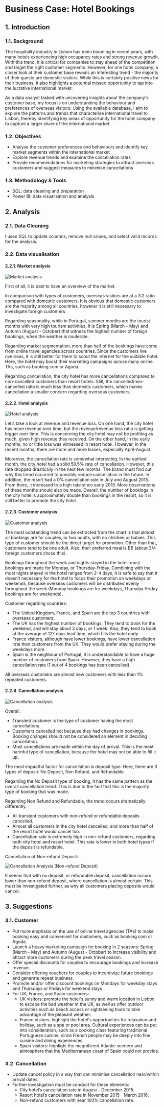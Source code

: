 # Business Case: Hotel Bookings

## 1. Introduction

### 1.1. Background

The hospitality industry in Lisbon has been booming in recent years, with many hotels experiencing high occupancy rates and strong revenue growth. With this trend, it is critical for companies to stay ahead of the competition and target the right customer segments. However, for one hotel company, a closer look at their customer base reveals an interesting trend - the majority of their guests are domestic visitors. While this is certainly positive news for their business, it also highlights a potential missed opportunity to tap into the lucrative international market.

As a data analyst tasked with uncovering insights about the company's customer base, my focus is on understanding the behaviour and preferences of overseas visitors. Using the available database, I aim to explore the patterns and trends that characterise international travel to Lisbon, thereby identifying key areas of opportunity for the hotel company to capture a larger share of the international market.

### 1.2. Objectives

* Analyse the customer preferences and behaviours and identify key market segments within the international market
* Explore revenue trends and examine the cancellation rates
* Provide recommendations for marketing strategies to attract overseas customers and suggest measures to minimise cancellations


### 1.3. Methodology & Tools

* SQL: data cleaning and preparation
* Power BI: data visualisation and analysis

## 2. Analysis

### 2.1. Data Cleaning

I used SQL to update columns, remove null values, and select valid records for the analysis.

### 2.2. Data visualisation

#### 2.2.1. Market analysis

![Market analysis](https://github.com/nam-anh-21/Hotel-Bookings/blob/main/Images/1.%20Market%20Analysis.png)

First of all, it is best to have an overview of the market.

In comparison with types of customers, overseas visitors are at a 3:2 ratio compared with domestic customers. It is obvious that domestic customers are the majority among all countries, however it is still necessary to investigate foreign customers.

Regarding seasonality, while in Portugal, summer months are the tourist months with very high tourism activities, it is Spring (March - May) and Autumn (August - October) that witness the highest number of foreign bookings, when the weather is moderate.

Regarding market segmentation, more than half of the bookings have come from online travel agencies across countries. Since the customers live overseas, it is still better for them to scout the internet for the suitable hotel. Here, the hotel may boost their marketing campaigns across many online TAs, such as booking.com or Agoda.

Regarding cancellation, the city hotel has more cancellations compared to non-cancelled customers than resort hotels. Still, the cancelled/non-cancelled ratio is much less than domestic customers, which makes cancellation a smaller concern regarding overseas customers.

#### 2.2.2. Hotel analysis

![Hotel analysis](https://github.com/nam-anh-21/Hotel-Bookings/blob/main/Images/2.%20Hotel%20Analysis.png)

Let’s take a look at revenue and revenue loss. On one hand, the city hotel has more revenue over time, but the revenue/revenue loss ratio is getting bigger over time. This is concerning the city hotel may not be profiting as much, given high revenue they received. On the other hand, in the early months, no or little loss was witnessed in resort hotel. However, in the recent months, there are more and more losses, especially April-August.

Moreover, the cancellation rate is somewhat interesting. In the earliest month, the city hotel had a solid 50.5% rate of cancellation. However, this rate dropped drastically in the next few months. The brand must find out why this trend occurred to possibly reduce cancellation in the future. In addition, the resort had a 0% cancellation rate in July and August 2015. From there, it increased to a high rate since early 2016. More observations of these months should also be made.
Overall, the number of bookings in the city hotel is approximately double than bookings in the resort, so it is still better to promote the city hotel.

#### 2.2.3. Customer analysis

![Customer analysis](https://github.com/nam-anh-21/Hotel-Bookings/blob/main/Images/3.%20Customer%20Analysis.png)

The most outstanding trend can be extracted from the chart is that almost all bookings are for couples, or two adults, with no children or babies. This type of customer should be the direct target for promotion. Other than that, customers tend to be one adult. Also, their preferred meal is BB (about 3/4 foreign customers chose this).

Bookings throughout the week and nights stayed in the hotel: most bookings are made for Monday, or Thursday-Friday. Combining with the most nights stayed in the hotel ranges from 2-4 days, it is safe to say that it doesn’t necessary for the hotel to focus their promotion on weekdays or weekends, because overseas customers will be distributed evenly throughout the week (Monday bookings are for weekdays, Thursday-Friday bookings are for weekends).

Customer regarding countries:

* The United Kingdom, France, and Spain are the top 3 countries with overseas customers.
* The UK has the highest number of bookings. They tend to book for the weekend, and will stay about 3 days, or 1 week. Also, they tend to book at the average of 127 days lead time, which fills the hotel early.
* France visitors, although have lower bookings, have lower cancellation rate than customers from the UK. They would prefer staying during the weekdays more.
* Spain is the neighbour of Portugal, it is understandable to have a huge number of customers from Spain. However, they have a high cancellation rate (1 out of 4 bookings has been cancelled).

All overseas customers are almost new customers with less than 1% repeated customers.

#### 2.2.4. Cancellation analysis

![Cancellation analysis](https://github.com/nam-anh-21/Hotel-Bookings/blob/main/Images/4.%20Cancellation%20Analysis.png)

Overall:

* Transient customer is the type of customer having the most cancellations.
* Customers cancelled not because they had changes in bookings. Booking changes should not be considered an element in deciding cancellation.
* Most cancellations are made within the day of arrival. This is the most harmful type of cancellation, because the hotel may not be able to fill it up.

The most impactful factor for cancellation is deposit type. Here, there are 3 types of deposit: No Deposit, Non Refund, and Refundable.

Regarding the No Deposit type of booking, it has the same pattern as the overall cancellation trend. This is due to the fact that this is the majority type of booking that was made.

Regarding Non Refund and Refundable, the trend occurs dramatically differently.

* All transient customers with non-refund or refundable deposits cancelled.
* Almost all customers in the city hotel cancelled, and more than half of the resort hotel would cancel too.
* Cancellation rate is extremely high in non-refund customers, regarding both city hotel and resort hotel. This rate is lower in both hotel types if the deposit is refundable.

Cancellation of Non-refund Deposit:

![Cancellation Analysis (Non-refund Deposit)](https://github.com/nam-anh-21/Hotel-Bookings/blob/main/Images/5.%20Cancellation%20Analysis%20(Non-refund%20Deposit).png)

It seems that with no deposit, or refundable deposit, cancellation occurs lower than non-refund deposit, where cancellation is almost certain. This must be investigated further, as why all customers placing deposits would cancel.

## 3. Suggestions

### 3.1. Customer

* Put more emphasis on the use of online travel agencies (TAs) to make booking easy and convenient for customers, such as booking.com or Agoda.
* Launch a heavy marketing campaign for booking in 2 seasons: Spring (March - May) and Autumn (August - October) to increase visibility and attract more customers during the peak travel season.
* Offer special discounts for couples to encourage bookings and increase revenue.
* Consider offering vouchers for couples to incentivize future bookings and generate repeat business.
* Promote and/or offer discount bookings on Mondays for weekday stays and Thursdays or Fridays for weekend stays
* For UK, France, and Spain customers:
    * UK visitors: promote the hotel's sunny and warm location in Lisbon to escape the bad weather in the UK, as well as offer outdoor activities such as beach access or sightseeing tours to take advantage of the pleasant weather.
    * France visitors: highlight the hotel's opportunities for relaxation and holiday, such as a spa or pool area. Cultural experiences can be put into consideration, such as a cooking class featuring traditional Portuguese cuisine, since French people may be deeply into fine cuisine and dining experiences.
    * Spain visitors: highlight the magnificent Atlantic scenery and atmosphere that the Mediterranean coast of Spain could not provide.

### 3.2. Cancellation

* Update cancel policy in a way that can minimise cancellation near/within arrival dates.
* Further investigation must be conduct for these elements:
    * City hotel’s cancellation rate in August - December 2015;
    * Resort hotel’s cancellation rate in November 2015 - March 2016;
    * Non-refund customers with near 100% cancellation rate.
